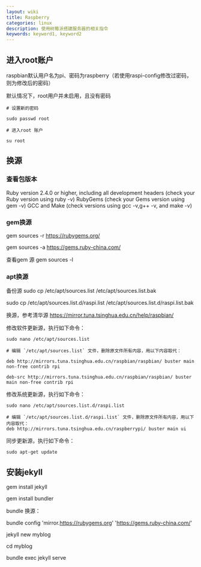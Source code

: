 ```yaml
---
layout: wiki
title: Raspberry
categories: linux
description: 使用树莓派搭建服务器的相关指令
keywords: keyword1, keyword2
---
```

## 进入root账户

raspbian默认用户名为pi、密码为raspberry（若使用raspi-config修改过密码，则为修改后的密码）

默认情况下，root用户并未启用，且没有密码

```
# 设置新的密码

sudo passwd root

# 进入root 账户

su root

```
## 换源

### 查看包版本
Ruby version 2.4.0 or higher, including all development headers (check your Ruby version using ruby -v)
RubyGems (check your Gems version using gem -v)
GCC and Make (check versions using gcc -v,g++ -v, and make -v)

### gem换源
gem sources -r https://rubygems.org/

gem sources -a https://gems.ruby-china.com/

查看gem 源 gem sources -l

### apt换源

备份源
sudo cp /etc/apt/sources.list /etc/apt/sources.list.bak

sudo cp /etc/apt/sources.list.d/raspi.list /etc/apt/sources.list.d/raspi.list.bak

换源，参考清华源 https://mirror.tuna.tsinghua.edu.cn/help/raspbian/

修改软件更新源，执行如下命令：

```
sudo nano /etc/apt/sources.list

# 编辑 `/etc/apt/sources.list` 文件，删除原文件所有内容，用以下内容取代：

deb http://mirrors.tuna.tsinghua.edu.cn/raspbian/raspbian/ buster main non-free contrib rpi

deb-src http://mirrors.tuna.tsinghua.edu.cn/raspbian/raspbian/ buster main non-free contrib rpi

```

修改系统更新源，执行如下命令：

```
sudo nano /etc/apt/sources.list.d/raspi.list

# 编辑 `/etc/apt/sources.list.d/raspi.list` 文件，删除原文件所有内容，用以下内容取代：
deb http://mirrors.tuna.tsinghua.edu.cn/raspberrypi/ buster main ui

```
同步更新源，执行如下命令：

```
sudo apt-get update
```

## 安装jekyll

gem install jekyll

gem install bundler

bundle 换源：

bundle config 'mirror.https://rubygems.org' 'https://gems.ruby-china.com/'

jekyll new myblog

cd myblog

bundle exec jekyll serve


